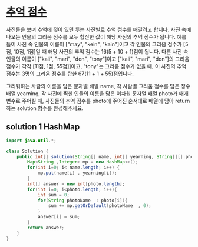 # [추억 점수](https://programmers.co.kr/learn/courses/30/lessons/176963)

사진들을 보며 추억에 젖어 있던 루는 사진별로 추억 점수를 매길려고 합니다. 사진 속에 나오는 인물의 그리움 점수를 모두 합산한 값이 해당 사진의 추억 점수가 됩니다. 예를 들어 사진 속 인물의 이름이 ["may", "kein", "kain"]이고 각 인물의 그리움 점수가 [5점, 10점, 1점]일 때 해당 사진의 추억 점수는 16(5 + 10 + 1)점이 됩니다. 다른 사진 속 인물의 이름이 ["kali", "mari", "don", "tony"]이고 ["kali", "mari", "don"]의 그리움 점수가 각각 [11점, 1점, 55점]]이고, "tony"는 그리움 점수가 없을 때, 이 사진의 추억 점수는 3명의 그리움 점수를 합한 67(11 + 1 + 55)점입니다.

그리워하는 사람의 이름을 담은 문자열 배열 name, 각 사람별 그리움 점수를 담은 정수 배열 yearning, 각 사진에 찍힌 인물의 이름을 담은 이차원 문자열 배열 photo가 매개변수로 주어질 때, 사진들의 추억 점수를 photo에 주어진 순서대로 배열에 담아 return하는 solution 함수를 완성해주세요.




## solution 1  HashMap


```java
import java.util.*;

class Solution {
    public int[] solution(String[] name, int[] yearning, String[][] photo) {
        Map<String ,Integer> mp = new HashMap<>();
        for(int i=0; i< name.length; i++) {
            mp.put(name[i] , yearning[i]);
        }
        int[] answer = new int[photo.length];
        for(int i=0; i<photo.length; i++){
            int sum = 0;
            for(String photoName  : photo[i]){
                sum += mp.getOrDefault(photoName  , 0);
            }
            answer[i] = sum;
        }
        return answer;
    }
}
```